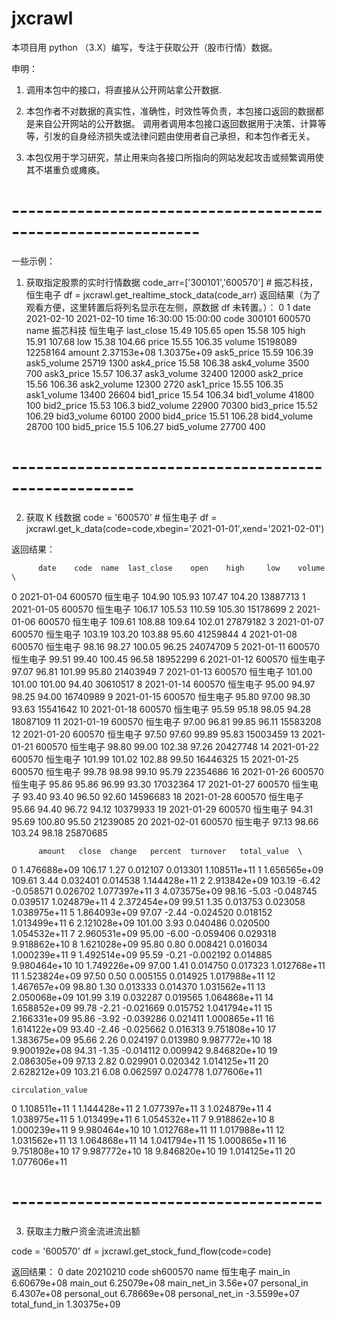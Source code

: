 # jxcrawl
本项目用 python （3.X）编写，专注于获取公开（股市行情）数据。

申明：
1. 调用本包中的接口，将直接从公开网站拿公开数据.

2. 本包作者不对数据的真实性，准确性，时效性等负责，本包接口返回的数据都是来自公开网站的公开数据。
	调用者调用本包接口返回数据用于决策、计算等等，引发的自身经济损失或法律问题由使用者自己承担，和本包作者无关。

3. 本包仅用于学习研究，禁止用来向各接口所指向的网站发起攻击或频繁调用使其不堪重负或瘫痪。

# -------------------------------------------------------------
一些示例：

1. 获取指定股票的实时行情数据
code_arr=['300101','600570']      # 振芯科技，恒生电子
df = jxcrawl.get_realtime_stock_data(code_arr)
返回结果（为了观看方便，这里转置后将列名显示在左侧，原数据 df 未转置。）：
                       0            1
date          2021-02-10   2021-02-10
time            16:30:00     15:00:00
code              300101       600570
name                振芯科技         恒生电子
last_close         15.49       105.65
open               15.58          105
high               15.91       107.68
low                15.38       104.66
price              15.55       106.35
volume          15198089     12258164
amount       2.37153e+08  1.30375e+09
ask5_price         15.59       106.39
ask5_volume        25719         1300
ask4_price         15.58       106.38
ask4_volume         3500          700
ask3_price         15.57       106.37
ask3_volume        32400        12000
ask2_price         15.56       106.36
ask2_volume        12300         2720
ask1_price         15.55       106.35
ask1_volume        13400        26604
bid1_price         15.54       106.34
bid1_volume        41800          100
bid2_price         15.53        106.3
bid2_volume        22900        70300
bid3_price         15.52       106.29
bid3_volume        60100         2000
bid4_price         15.51       106.28
bid4_volume        28700          100
bid5_price          15.5       106.27
bid5_volume        27700          400




# -----------------------------------------------------
2. 获取 K 线数据
code = '600570'     # 恒生电子
df = jxcrawl.get_k_data(code=code,xbegin='2021-01-01',xend='2021-02-01')

返回结果：

          date    code  name  last_close    open    high     low    volume  \
0   2021-01-04  600570  恒生电子      104.90  105.93  107.47  104.20  13887713
1   2021-01-05  600570  恒生电子      106.17  105.53  110.59  105.30  15178699
2   2021-01-06  600570  恒生电子      109.61  108.88  109.64  102.01  27879182
3   2021-01-07  600570  恒生电子      103.19  103.20  103.88   95.60  41259844
4   2021-01-08  600570  恒生电子       98.16   98.27  100.05   96.25  24074709
5   2021-01-11  600570  恒生电子       99.51   99.40  100.45   96.58  18952299
6   2021-01-12  600570  恒生电子       97.07   96.81  101.99   95.80  21403949
7   2021-01-13  600570  恒生电子      101.00  101.00  101.00   94.40  30610517
8   2021-01-14  600570  恒生电子       95.00   94.97   98.25   94.00  16740989
9   2021-01-15  600570  恒生电子       95.80   97.00   98.30   93.63  15541642
10  2021-01-18  600570  恒生电子       95.59   95.18   98.05   94.28  18087109
11  2021-01-19  600570  恒生电子       97.00   96.81   99.85   96.11  15583208
12  2021-01-20  600570  恒生电子       97.50   97.60   99.89   95.83  15003459
13  2021-01-21  600570  恒生电子       98.80   99.00  102.38   97.26  20427748
14  2021-01-22  600570  恒生电子      101.99  101.02  102.88   99.50  16446325
15  2021-01-25  600570  恒生电子       99.78   98.98   99.10   95.79  22354686
16  2021-01-26  600570  恒生电子       95.86   95.86   96.99   93.30  17032364
17  2021-01-27  600570  恒生电子       93.40   93.40   96.50   92.60  14596683
18  2021-01-28  600570  恒生电子       95.66   94.40   96.72   94.12  10379933
19  2021-01-29  600570  恒生电子       94.31   95.69  100.80   95.50  21239085
20  2021-02-01  600570  恒生电子       97.13   98.66  103.24   98.18  25870685

          amount   close  change   percent  turnover   total_value  \
0   1.476688e+09  106.17    1.27  0.012107  0.013301  1.108511e+11
1   1.656565e+09  109.61    3.44  0.032401  0.014538  1.144428e+11
2   2.913842e+09  103.19   -6.42 -0.058571  0.026702  1.077397e+11
3   4.073575e+09   98.16   -5.03 -0.048745  0.039517  1.024879e+11
4   2.372454e+09   99.51    1.35  0.013753  0.023058  1.038975e+11
5   1.864093e+09   97.07   -2.44 -0.024520  0.018152  1.013499e+11
6   2.121028e+09  101.00    3.93  0.040486  0.020500  1.054532e+11
7   2.960531e+09   95.00   -6.00 -0.059406  0.029318  9.918862e+10
8   1.621028e+09   95.80    0.80  0.008421  0.016034  1.000239e+11
9   1.492514e+09   95.59   -0.21 -0.002192  0.014885  9.980464e+10
10  1.749226e+09   97.00    1.41  0.014750  0.017323  1.012768e+11
11  1.523824e+09   97.50    0.50  0.005155  0.014925  1.017988e+11
12  1.467657e+09   98.80    1.30  0.013333  0.014370  1.031562e+11
13  2.050068e+09  101.99    3.19  0.032287  0.019565  1.064868e+11
14  1.658852e+09   99.78   -2.21 -0.021669  0.015752  1.041794e+11
15  2.166331e+09   95.86   -3.92 -0.039286  0.021411  1.000865e+11
16  1.614122e+09   93.40   -2.46 -0.025662  0.016313  9.751808e+10
17  1.383675e+09   95.66    2.26  0.024197  0.013980  9.987772e+10
18  9.900192e+08   94.31   -1.35 -0.014112  0.009942  9.846820e+10
19  2.086305e+09   97.13    2.82  0.029901  0.020342  1.014125e+11
20  2.628212e+09  103.21    6.08  0.062597  0.024778  1.077606e+11

    circulation_value
0        1.108511e+11
1        1.144428e+11
2        1.077397e+11
3        1.024879e+11
4        1.038975e+11
5        1.013499e+11
6        1.054532e+11
7        9.918862e+10
8        1.000239e+11
9        9.980464e+10
10       1.012768e+11
11       1.017988e+11
12       1.031562e+11
13       1.064868e+11
14       1.041794e+11
15       1.000865e+11
16       9.751808e+10
17       9.987772e+10
18       9.846820e+10
19       1.014125e+11
20       1.077606e+11


# --------------------------------------
3. 获取主力散户资金流进流出额

code = '600570'
df = jxcrawl.get_stock_fund_flow(code=code)

返回结果：
                           0
date                20210210
code                sh600570
name                    恒生电子
main_in          6.60679e+08
main_out         6.25079e+08
main_net_in         3.56e+07
personal_in       6.4307e+08
personal_out     6.78669e+08
personal_net_in  -3.5599e+07
total_fund_in    1.30375e+09


